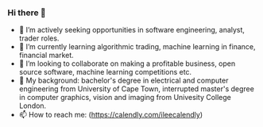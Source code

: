 ### Hi there 👋
- 👀 I’m actively seeking opportunities in software engineering, analyst, trader roles.
- 🌱 I’m currently learning algorithmic trading, machine learning in finance, financial market.
- 👯 I’m looking to collaborate on making a profitable business, open source software, machine learning competitions etc.
- 🏫 My background: bachelor's degree in electrical and computer engineering from University of Cape Town, interrupted master's degree in computer graphics, vision and imaging from Univesity College London.
- 📫 How to reach me: (https://calendly.com/ileecalendly)
